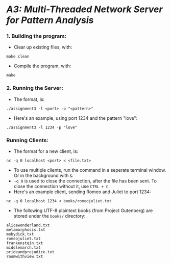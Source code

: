 # _A3: Multi-Threaded Network Server for Pattern Analysis_
### 1. Building the program:
- Clear up existing files, with:
```
make clean
```
- Compile the program, with:
```
make
```

### 2. Running the Server:
- The format, is:
```
./assignment3 -l <port> -p "<pattern>"
``` 
- Here's an example, using port 1234 and the pattern "love":
```
./assignment3 -l 1234 -p "love"
```

### Running Clients:
- The format for a new client, is:
```
nc -q 0 localhost <port> < <file.txt>
```
- To use multiple clients, run the command in a seperate terminal window. Or in the background with `&`. 
- `-q 0` is used to close the connection, after the file has been sent. To close the connection without it, use `CTRL + C`. 
- Here's an example client, sending Romeo and Juliet to port 1234:
```
nc -q 0 localhost 1234 < books/romeojuliet.txt
```
- The following UTF-8 plaintext books (from Project Gutenberg) are stored under the `books/` directory:
```
alicewonderland.txt
metamorphosis.txt
mobydick.txt
romeojuliet.txt
frankenstein.txt
middlemarch.txt
prideandprejudice.txt
roomwithview.txt
```
